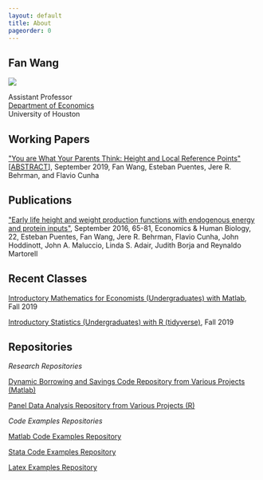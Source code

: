 ```yaml
---
layout: default
title: About
pageorder: 0
---
```


## Fan Wang
![](images/profile_tiny.jpg)

Assistant Professor  
[Department of Economics](http://www.uh.edu/class/economics/people/faculty/)  
University of Houston  

## Working Papers

["You are What Your Parents Think: Height and Local Reference Points"](https://fanwangecon.github.io/assets/FanWang_ReferenceHeightEquilibrium.pdf) [[ABSTRACT](https://papers.ssrn.com/sol3/papers.cfm?abstract_id=3167023)], September 2019, Fan Wang, Esteban Puentes, Jere R. Behrman, and Flavio Cunha

## Publications

["Early life height and weight production functions with endogenous energy and protein inputs"](https://www.sciencedirect.com/science/article/pii/S1570677X16300107), September 2016, 65-81, Economics & Human Biology, 22, Esteban Puentes, Fan Wang, Jere R. Behrman, Flavio Cunha, John Hoddinott, John A. Maluccio, Linda S. Adair, Judith Borja and Reynaldo Martorell


## Recent Classes

[Introductory Mathematics for Economists (Undergraduates) with Matlab](https://fanwangecon.github.io/Math4Econ/), Fall 2019

[Introductory Statistics (Undergraduates) with R (tidyverse)](https://fanwangecon.github.io/Stat4Econ/), Fall 2019

## Repositories

*Research Repositories*

[Dynamic Borrowing and Savings Code Repository from Various Projects (Matlab)](https://fanwangecon.github.io/CodeDynaAsset/)

[Panel Data Analysis Repository from Various Projects (R)](https://fanwangecon.github.io/R4Econ/)

*Code Examples Repositories*

[Matlab Code Examples Repository](https://fanwangecon.github.io/M4Econ/)

[Stata Code Examples Repository](https://fanwangecon.github.io/Stata4Econ/)

[Latex Examples Repository](https://fanwangecon.github.io/Tex4Econ/)
